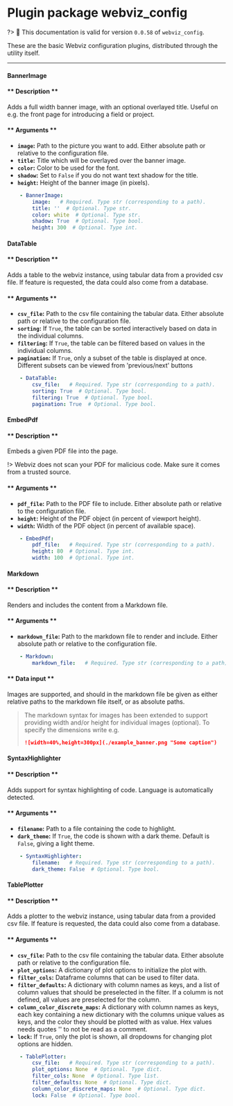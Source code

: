 # Plugin package webviz_config

?> :bookmark: This documentation is valid for version `0.0.58` of `webviz_config`. 

   
These are the basic Webviz configuration plugins, distributed through
the utility itself.

 

---



<div class="plugin-doc">

#### BannerImage

<!-- tabs:start -->
   

#### ** Description **

Adds a full width banner image, with an optional overlayed title.
Useful on e.g. the front page for introducing a field or project.


 

#### ** Arguments **

   

* **`image`:** Path to the picture you want to add.                Either absolute path or relative to the configuration file.
* **`title`:** Title which will be overlayed over the banner image.
* **`color`:** Color to be used for the font.
* **`shadow`:** Set to `False` if you do not want text shadow for the title.
* **`height`:** Height of the banner image (in pixels).


```yaml
    - BannerImage:
        image:   # Required. Type str (corresponding to a path).
        title: ''  # Optional. Type str.
        color: white  # Optional. Type str.
        shadow: True  # Optional. Type bool.
        height: 300  # Optional. Type int.
```

 

<!-- tabs:end -->

</div>



<div class="plugin-doc">

#### DataTable

<!-- tabs:start -->
   

#### ** Description **

Adds a table to the webviz instance, using tabular data from a provided csv file.
If feature is requested, the data could also come from a database.


 

#### ** Arguments **

   

* **`csv_file`:** Path to the csv file containing the tabular data. Either absolute               path or relative to the configuration file.
* **`sorting`:** If `True`, the table can be sorted interactively based              on data in the individual columns.
* **`filtering`:** If `True`, the table can be filtered based on values in the                individual columns.
* **`pagination`:** If `True`, only a subset of the table is displayed at once.                 Different subsets can be viewed from 'previous/next' buttons


```yaml
    - DataTable:
        csv_file:   # Required. Type str (corresponding to a path).
        sorting: True  # Optional. Type bool.
        filtering: True  # Optional. Type bool.
        pagination: True  # Optional. Type bool.
```

 

<!-- tabs:end -->

</div>



<div class="plugin-doc">

#### EmbedPdf

<!-- tabs:start -->
   

#### ** Description **

Embeds a given PDF file into the page.

!> Webviz does not scan your PDF for malicious code. Make sure it comes from a trusted source.

 

#### ** Arguments **

   

* **`pdf_file`:** Path to the PDF file to include. Either absolute path or   relative to the configuration file.
* **`height`:** Height of the PDF object (in percent of viewport height).
* **`width`:** Width of the PDF object (in percent of available space).


```yaml
    - EmbedPdf:
        pdf_file:   # Required. Type str (corresponding to a path).
        height: 80  # Optional. Type int.
        width: 100  # Optional. Type int.
```

 

<!-- tabs:end -->

</div>



<div class="plugin-doc">

#### Markdown

<!-- tabs:start -->
   

#### ** Description **

Renders and includes the content from a Markdown file.


 

#### ** Arguments **

   

* **`markdown_file`:** Path to the markdown file to render and include.                        Either absolute path or relative to the configuration file.



```yaml
    - Markdown:
        markdown_file:   # Required. Type str (corresponding to a path).
```

   

#### ** Data input **


Images are supported, and should in the markdown file be given as either
relative paths to the markdown file itself, or as absolute paths.

> The markdown syntax for images has been extended to support   providing width and/or height for individual images (optional).   To specify the dimensions write e.g.
> ```markdown
> ![width=40%,height=300px](./example_banner.png "Some caption")
> ```

 

<!-- tabs:end -->

</div>



<div class="plugin-doc">

#### SyntaxHighlighter

<!-- tabs:start -->
   

#### ** Description **

Adds support for syntax highlighting of code. Language is automatically detected.


 

#### ** Arguments **

   

* **`filename`:** Path to a file containing the code to highlight.
* **`dark_theme`:** If `True`, the code is shown with a dark theme. Default is                 `False`, giving a light theme.


```yaml
    - SyntaxHighlighter:
        filename:   # Required. Type str (corresponding to a path).
        dark_theme: False  # Optional. Type bool.
```

 

<!-- tabs:end -->

</div>



<div class="plugin-doc">

#### TablePlotter

<!-- tabs:start -->
   

#### ** Description **

Adds a plotter to the webviz instance, using tabular data from a provided csv file.
If feature is requested, the data could also come from a database.


 

#### ** Arguments **

   

* **`csv_file`:** Path to the csv file containing the tabular data.                   Either absolute path or relative to the configuration file.
* **`plot_options`:** A dictionary of plot options to initialize the plot with.
* **`filter_cols`:** Dataframe columns that can be used to filter data.
* **`filter_defaults`:** A dictionary with column names as keys,                          and a list of column values that should be preselected in the filter.                          If a columm is not defined, all values are preselected for the column.
* **`column_color_discrete_maps`:** A dictionary with column names as keys,                                     each key containing a new dictionary with the columns                                     unique values as keys, and the color they should be                                     plotted with as value. Hex values needs quotes ''                                     to not be read as a comment.
* **`lock`:** If `True`, only the plot is shown,               all dropdowns for changing plot options are hidden.


```yaml
    - TablePlotter:
        csv_file:   # Required. Type str (corresponding to a path).
        plot_options: None  # Optional. Type dict.
        filter_cols: None  # Optional. Type list.
        filter_defaults: None  # Optional. Type dict.
        column_color_discrete_maps: None  # Optional. Type dict.
        lock: False  # Optional. Type bool.
```

 

<!-- tabs:end -->

</div>

